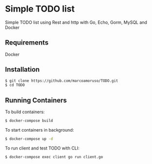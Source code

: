 # Simple TODO list

Simple TODO list using Rest and http with Go, Echo, Gorm, MySQL and Docker

## Requirements

Docker

## Installation


```bash
$ git clone https://github.com/marcoamoruso/TODO.git
$ cd TODO
```

## Running Containers

To build containers:
```bash
$ docker-compose build
```
To start containers in background:
```bash
$ docker-compose up -d
```
To run client and test TODO with CLI:
```bash
$ docker-compose exec client go run client.go
```